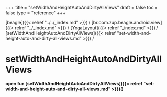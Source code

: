 +++
title = "setWidthAndHeightAutoAndDirtyAllViews"
draft = false
toc = false
type = "reference"
+++

[beagle]({{< relref "../../_index.md" >}}) / [br.com.zup.beagle.android.view]({{< relref "../_index.md" >}}) / [YogaLayout]({{< relref "_index.md" >}}) / [setWidthAndHeightAutoAndDirtyAllViews]({{< relref "set-width-and-height-auto-and-dirty-all-views.md" >}}) / 



# setWidthAndHeightAutoAndDirtyAllViews  
  
<b><b>open fun [setWidthAndHeightAutoAndDirtyAllViews]({{< relref "set-width-and-height-auto-and-dirty-all-views.md" >}})()</b></b>  



